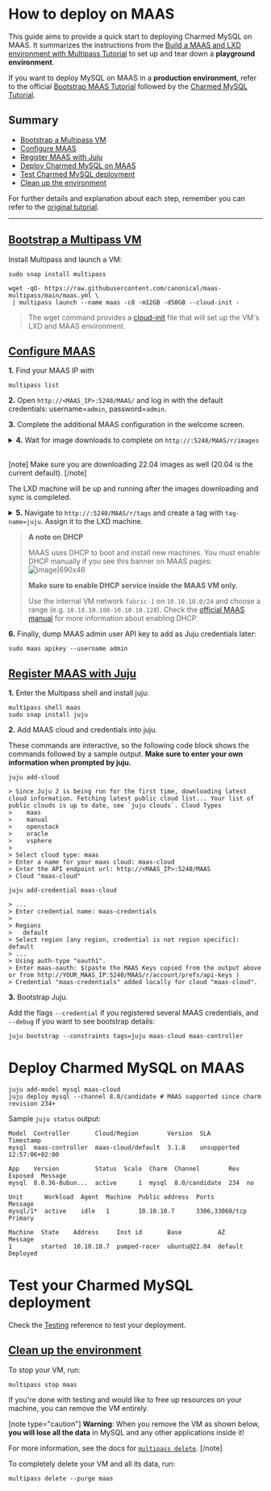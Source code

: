 # How to deploy on MAAS

This guide aims to provide a quick start to deploying Charmed MySQL on MAAS. It summarizes the instructions from the [Build a MAAS and LXD environment with Multipass Tutorial](https://discourse.maas.io/t/5360) to set up and tear down a **playground environment**.

If you want to deploy MySQL on MAAS in a **production environment**, refer to the official [Bootstrap MAAS Tutorial](https://maas.io/docs/tutorial-bootstrapping-maas) followed by the [Charmed MySQL Tutorial](/t/9912).

## Summary
 * [Bootstrap a Multipass VM](#heading--bootstrap-multipass-vm)
 * [Configure MAAS](#heading--configure-maas)
 * [Register MAAS with Juju](#heading--register-maas-juju)
 * [Deploy Charmed MySQL on MAAS](#heading--deploy-mysql-maas)
 * [Test Charmed MySQL deployment](#heading--test-mysql)
 * [Clean up the environment](#heading--clean-up)

For further details and explanation about each step, remember you can refer to the [original tutorial](https://discourse.maas.io/t/5360). 

---
 <a href="#heading--bootstrap-multipass-vm"><h2 id="heading--bootstrap-multipass-vm"> Bootstrap a Multipass VM </h2></a>

Install Multipass and launch a VM:
```shell
sudo snap install multipass

wget -qO- https://raw.githubusercontent.com/canonical/maas-multipass/main/maas.yml \
 | multipass launch --name maas -c8 -m12GB -d50GB --cloud-init -
```
> The wget command provides a [cloud-init](https://github.com/canonical/maas-multipass/blob/main/maas.yml) file that will set up the VM's LXD and MAAS environment.

 <a href="#heading--configure-maas"><h2 id="heading--configure-maas"> Configure MAAS </h2></a>

**1.** Find your MAAS IP with
```shell
multipass list
```

**2.** Open `http://<MAAS_IP>:5240/MAAS/` and log in with the default credentials: username=`admin`, password=`admin`.

**3.** Complete the additional MAAS configuration in the welcome screen.


<details>
<summary><b>4.</b> Wait for image downloads to complete on <code>http://<MAAS_IP>:5240/MAAS/r/images</code> </summary>

[![Screenshot from 2024-04-12 12-48-40](upload://kyNPhsHr7GHyFouEpp7sxPytb6g.png)](https://assets.ubuntu.com/v1/901aa34b-image_downloads.png)
</details>
</br>

[note]
Make sure you are downloading 22.04 images as well (20.04 is the current default).
[/note]

The LXD machine will be up and running after the images downloading and sync is completed.
<details>
<summary><b>5.</b> Navigate to  <code>http://<MASS_IP>:5240/MAAS/r/tags</code> and create a tag with <code>tag-name=juju</code>. Assign it to the LXD machine. </summary>

[![Screenshot from 2024-04-12 12-51-30](upload://44dY32yFYSybmvypdEgDtj0lFid.png)](https://assets.ubuntu.com/v1/1c82f803-tags.png)
</details>

> **A note on DHCP**
>
> MAAS uses DHCP to boot and install new machines. You must enable DHCP manually if you see this banner on MAAS pages:
![image|690x46](upload://g458TLPPqGIISCFHKdfUwXRepeZ.png)
>
> **Make sure to enable DHCP service inside the MAAS VM only.**
>
 >Use the internal VM network `fabric-1` on `10.10.10.0/24` and choose a range (e.g. `10.10.10.100-10.10.10.120`). Check the [official MAAS manual](https://maas.io/docs/enabling-dhcp) for more information about enabling DHCP.


**6.** Finally, dump MAAS admin user API key to add as Juju credentials later:
```shell
sudo maas apikey --username admin
```

 <a href="#heading--register-maas-juju"><h2 id="heading--register-maas-juju"> Register MAAS with Juju </h2></a>

**1.** Enter the Multipass shell and install juju:
```shell
multipass shell maas
sudo snap install juju
```
**2.** Add MAAS cloud and credentials into juju. 

These commands are interactive, so the following code block shows the commands followed by a sample output. **Make sure to enter your own information when prompted by juju.**
```shell
juju add-cloud

> Since Juju 2 is being run for the first time, downloading latest cloud information. Fetching latest public cloud list... Your list of public clouds is up to date, see `juju clouds`. Cloud Types
>    maas
>    manual
>    openstack
>    oracle
>    vsphere
> 
> Select cloud type: maas
> Enter a name for your maas cloud: maas-cloud 
> Enter the API endpoint url: http://<MAAS_IP>:5240/MAAS
> Cloud "maas-cloud" 
```
```shell
juju add-credential maas-cloud 

> ...
> Enter credential name: maas-credentials
> 
> Regions
>   default
> Select region [any region, credential is not region specific]: default
> ...
> Using auth-type "oauth1". 
> Enter maas-oauth: $(paste the MAAS Keys copied from the output above or from http://YOUR_MAAS_IP:5240/MAAS/r/account/prefs/api-keys ) 
> Credential "maas-credentials" added locally for cloud "maas-cloud".
```

**3.** Bootstrap Juju. 

Add the flags `--credential` if you registered several MAAS credentials, and `--debug` if you want to see bootstrap details:
```shell
juju bootstrap --constraints tags=juju maas-cloud maas-controller
```

# Deploy Charmed MySQL on MAAS
```shell
juju add-model mysql maas-cloud
juju deploy mysql --channel 8.0/candidate # MAAS supported since charm revision 234+
```
Sample `juju status` output:
```shell
Model  Controller       Cloud/Region        Version  SLA          Timestamp
mysql  maas-controller  maas-cloud/default  3.1.8    unsupported  12:57:06+02:00

App    Version          Status  Scale  Charm  Channel        Rev  Exposed  Message
mysql  8.0.36-0ubun...  active      1  mysql  8.0/candidate  234  no       

Unit      Workload  Agent  Machine  Public address  Ports           Message
mysql/1*  active    idle   1        10.10.10.7      3306,33060/tcp  Primary

Machine  State    Address     Inst id       Base          AZ       Message
1        started  10.10.10.7  pumped-racer  ubuntu@22.04  default  Deployed
```

# Test your Charmed MySQL deployment

Check the [Testing](/t/11770) reference to test your deployment.

 <a href="#heading--clean-up"><h2 id="heading--clean-up"> Clean up the environment </h2></a>
To stop your VM, run: 
```shell
multipass stop maas
```
If you're done with testing and would like to free up resources on your machine, you can remove the VM entirely.

[note type="caution"]
**Warning**: When you remove the VM as shown below, **you will lose all the data** in MySQL and any other applications inside it! 

For more information, see the docs for [`multipass delete`](https://multipass.run/docs/delete-command).
[/note]

To completely delete your VM and all its data, run:
```shell
multipass delete --purge maas
```